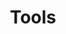 ---
permalink: /tools/
title: "Tools"
layout: archive
excerpt: "Tools created for the SPIDeRR research project"
author_profile: true
redirect_from: 
  - /tools.html
  - /tools
---